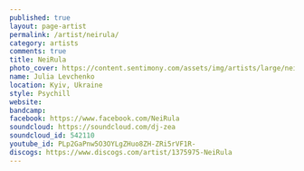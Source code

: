 ```yaml
---
published: true
layout: page-artist
permalink: /artist/neirula/
category: artists
comments: true
title: NeiRula
photo_cover: https://content.sentimony.com/assets/img/artists/large/neirula.jpg
name: Julia Levchenko
location: Kyiv, Ukraine
style: Psychill
website: 
bandcamp: 
facebook: https://www.facebook.com/NeiRula
soundcloud: https://soundcloud.com/dj-zea
soundcloud_id: 542110
youtube_id: PLp2GaPnw5O3OYLgZHuo8ZH-ZRi5rVF1R-
discogs: https://www.discogs.com/artist/1375975-NeiRula
---
```


